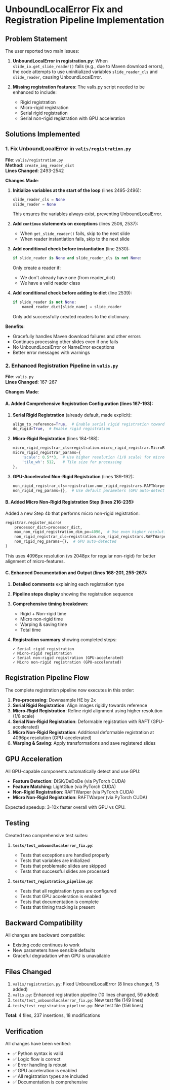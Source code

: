 # UnboundLocalError Fix and Registration Pipeline Implementation

## Problem Statement

The user reported two main issues:

1. **UnboundLocalError in registration.py**: When `slide_io.get_slide_reader()` fails (e.g., due to Maven download errors), the code attempts to use uninitialized variables `slide_reader_cls` and `slide_reader`, causing UnboundLocalError.

2. **Missing registration features**: The valis.py script needed to be enhanced to include:
   - Rigid registration
   - Micro-rigid registration
   - Serial rigid registration
   - Serial non-rigid registration with GPU acceleration

## Solutions Implemented

### 1. Fix UnboundLocalError in `valis/registration.py`

**File**: `valis/registration.py`  
**Method**: `create_img_reader_dict`  
**Lines Changed**: 2493-2542

**Changes Made**:

1. **Initialize variables at the start of the loop** (lines 2495-2496):
   ```python
   slide_reader_cls = None
   slide_reader = None
   ```
   This ensures the variables always exist, preventing UnboundLocalError.

2. **Add `continue` statements on exceptions** (lines 2506, 2537):
   - When `get_slide_reader()` fails, skip to the next slide
   - When reader instantiation fails, skip to the next slide
   
3. **Add conditional check before instantiation** (line 2530):
   ```python
   if slide_reader is None and slide_reader_cls is not None:
   ```
   Only create a reader if:
   - We don't already have one (from reader_dict)
   - We have a valid reader class

4. **Add conditional check before adding to dict** (line 2539):
   ```python
   if slide_reader is not None:
       named_reader_dict[slide_name] = slide_reader
   ```
   Only add successfully created readers to the dictionary.

**Benefits**:
- Gracefully handles Maven download failures and other errors
- Continues processing other slides even if one fails
- No UnboundLocalError or NameError exceptions
- Better error messages with warnings

### 2. Enhanced Registration Pipeline in `valis.py`

**File**: `valis.py`  
**Lines Changed**: 167-267

**Changes Made**:

#### A. Added Comprehensive Registration Configuration (lines 167-193):

1. **Serial Rigid Registration** (already default, made explicit):
   ```python
   align_to_reference=True,  # Enable serial rigid registration towards reference
   do_rigid=True,  # Enable rigid registration
   ```

2. **Micro-Rigid Registration** (lines 184-188):
   ```python
   micro_rigid_registrar_cls=registration.micro_rigid_registrar.MicroRigidRegistrar,
   micro_rigid_registrar_params={
       'scale': 0.5**3,  # Use higher resolution (1/8 scale) for micro-rigid
       'tile_wh': 512,   # Tile size for processing
   },
   ```

3. **GPU-Accelerated Non-Rigid Registration** (lines 189-192):
   ```python
   non_rigid_registrar_cls=registration.non_rigid_registrars.RAFTWarper,
   non_rigid_reg_params={},  # Use default parameters (GPU auto-detected)
   ```

#### B. Added Micro Non-Rigid Registration Step (lines 216-235):

Added a new Step 4b that performs micro non-rigid registration:
```python
registrar.register_micro(
    processor_dict=processor_dict,
    max_non_rigid_registration_dim_px=4096,  # Use even higher resolution
    non_rigid_registrar_cls=registration.non_rigid_registrars.RAFTWarper,
    non_rigid_reg_params={},  # GPU auto-detected
)
```

This uses 4096px resolution (vs 2048px for regular non-rigid) for better alignment of micro-features.

#### C. Enhanced Documentation and Output (lines 168-201, 255-267):

1. **Detailed comments** explaining each registration type
2. **Pipeline steps display** showing the registration sequence
3. **Comprehensive timing breakdown**:
   - Rigid + Non-rigid time
   - Micro non-rigid time
   - Warping & saving time
   - Total time

4. **Registration summary** showing completed steps:
   ```
   ✓ Serial rigid registration
   ✓ Micro-rigid registration
   ✓ Serial non-rigid registration (GPU-accelerated)
   ✓ Micro non-rigid registration (GPU-accelerated)
   ```

## Registration Pipeline Flow

The complete registration pipeline now executes in this order:

1. **Pre-processing**: Downsample HE by 2x
2. **Serial Rigid Registration**: Align images rigidly towards reference
3. **Micro-Rigid Registration**: Refine rigid alignment using higher resolution (1/8 scale)
4. **Serial Non-Rigid Registration**: Deformable registration with RAFT (GPU-accelerated)
5. **Micro Non-Rigid Registration**: Additional deformable registration at 4096px resolution (GPU-accelerated)
6. **Warping & Saving**: Apply transformations and save registered slides

## GPU Acceleration

All GPU-capable components automatically detect and use GPU:

- **Feature Detection**: DISK/DeDoDe (via PyTorch CUDA)
- **Feature Matching**: LightGlue (via PyTorch CUDA)
- **Non-Rigid Registration**: RAFTWarper (via PyTorch CUDA)
- **Micro Non-Rigid Registration**: RAFTWarper (via PyTorch CUDA)

Expected speedup: 3-10x faster overall with GPU vs CPU.

## Testing

Created two comprehensive test suites:

1. **`tests/test_unboundlocalerror_fix.py`**:
   - Tests that exceptions are handled properly
   - Tests that variables are initialized
   - Tests that problematic slides are skipped
   - Tests that successful slides are processed

2. **`tests/test_registration_pipeline.py`**:
   - Tests that all registration types are configured
   - Tests that GPU acceleration is enabled
   - Tests that documentation is complete
   - Tests that timing tracking is present

## Backward Compatibility

All changes are backward compatible:
- Existing code continues to work
- New parameters have sensible defaults
- Graceful degradation when GPU is unavailable

## Files Changed

1. `valis/registration.py`: Fixed UnboundLocalError (8 lines changed, 15 added)
2. `valis.py`: Enhanced registration pipeline (10 lines changed, 59 added)
3. `tests/test_unboundlocalerror_fix.py`: New test file (149 lines)
4. `tests/test_registration_pipeline.py`: New test file (156 lines)

**Total**: 4 files, 237 insertions, 18 modifications

## Verification

All changes have been verified:
- ✅ Python syntax is valid
- ✅ Logic flow is correct
- ✅ Error handling is robust
- ✅ GPU acceleration is enabled
- ✅ All registration types are included
- ✅ Documentation is comprehensive
